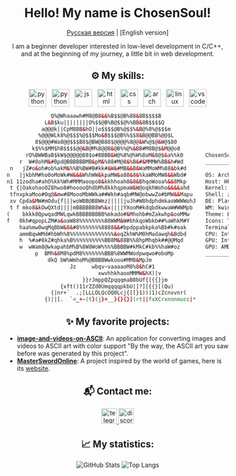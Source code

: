 <h1 align="center">Hello! My name is ChosenSoul!</h1>

<p align="center"><a href="README.md">Русская версия</a> | [English version]</p>

<div align="center">
I am a beginner developer interested in low-level development in C/C++, and at the beginning of my journey, a little bit in web development.
</div>

<div align="center">

## ⚙️ My skills:

</div>

<div align="center">
    <div style="display: flex; justify-content: center; flex-wrap: wrap;">
      <img src="https://skillicons.dev/icons?i=c" height="40" alt="python logo" style="margin: 0 6px;" />
      <img src="https://skillicons.dev/icons?i=cpp" height="40" alt="python logo" style="margin: 0 6px;" />
      <img src="https://skillicons.dev/icons?i=js" height="40" alt="js" style="margin: 0 6px;" />
      <img src="https://skillicons.dev/icons?i=html" height="40" alt="html" style="margin: 0 6px;" />
      <img src="https://skillicons.dev/icons?i=css" height="40" alt="css" style="margin: 0 6px;" />
      <img src="https://skillicons.dev/icons?i=arch" height="40" alt="arch" style="margin: 0 6px;" />
      <img src="https://skillicons.dev/icons?i=linux" height="40" alt="linux" style="margin: 0 6px;" />
      <img src="https://skillicons.dev/icons?i=vscode" height="40" alt="vscode" style="margin: 0 6px;" />
    </div> 
</div>


```html         
              Q%@Whaaawh#M8@B8&&%B$$@B%88&8B$$$$B           
            L&B$ku||||||||O%$$@B%B@$$@%%BB&8B$$$$Q         
           a@@@k||CpM8BB&hO||o$$$$@B%@$$%&B@%8%@$$$m
          %@@@WLk8%@$$$%@$$$Mo&B$$$@B%%$$8&B@@BB%@@$L           
         8$@@@#Wa8@@$$$B8$@BW@B88$@@@@%8@@&W%@$@&W@$80         
        k$%%$MM$hB$$$$@@&B@M%8@@8&@B%%@%&BB#M8B@$&M@@o0        
      rO%BWWBaB$kW$@@@@@88$o#8BBB&W@%8%@%W%8oM&8@$&a%%k0       ChosenSoul@chosensoul
    r  W#8ohM&#Bpd@BBBBBBMB&pM&%88#M@8&%B&#&MMMW%BB&h#Wd       _________________________________________
 n   jZ#o&oh#ob%akM&%%B%BW#B#kk#&W&#MB&&B&WaMMoWM%88&bk#d      
n   |jkbhM#ho0oMoWk#W&&&W%hWW&kpaMW&a88&8&%kaWMoMW8&&Wbd#      OS: Arch Linux x86_64
n1 11zodha#ahO%kk%Wh#MMMaoopo8&kkhhoah8&8&BhqoWooa%&&8Mkp      Host: HP Pavilion dv6 Notebook PC
 t {|OakohaoOZ8hwo8#hooooQhdbM%8kkhqpmaW&W@oqkhWoho&&&&ahd     Kernel: 6.13.7-arch1-1
 tfnxpkaMoo#Oq@&mw#8MoooMbWWka##Wkh#aqb#MW@obwwZo#bMW&&Mapu    Shell: zsh 5.9
 xv Cpda&MW#mOdu{f|||woWBB@BBWmz|||||juJh#W8hdphdmkaoWWWWohJ   DE: Plasma 6.3.3 
 t f mko8&kOwQXtd||||mBBBBBB8W%&x||||YXooM#kdqbdkwwaW#WWMpb    WM: kwin
(    bkkk0QpwqadMWLqwkBBBBBBBBB%mkado#&Mhohb#mZakwhp&ooMMw     Theme: Breeze-Dark [GTK2], Breeze [GTK3]
f   0kh#qpopLZM#a&oaW88%%%%%%%%88WWM&W#bhkqoWbkb##%aWhkM#Y     Icons: Tela-purple-dark [GTK2/3]
    haa%mw0wqMqBbW&8&#8%%%%%%%8888&&#bpdppabkpka%Bb#k#oak      Terminal: konsole
    ammBqwWMd#hbWh%8%%%%%%%%%%%%%%&oqZkhW%M0hMadawqh&Bdbd      CPU: Intel Pentium B940 (2) @ 2.000GHz
    h  %#a#8kZ#qhka%B%%%%%%%%%%BB8M&88B%%8hpMhqbk##@@Mqd       GPU: Intel 2nd Generation Core Processor
    w  wWam8@wkapahbM%B%8W8WoW%%%%BBBBW#kMkC#kb%%haW#oz        GPU: AMD ATI Radeon HD 6400M/7400M Series
         p  BMh&8M8%pdM8%%%%%%%BBB%8WWMWodpwqwo#oboMp          _________________________________________
             dkQ bW%WmhoM%@BBBBWwkooo#MM8&MpJm                 
                    Jz     wbqv~vaaaaoM8%8&hC#1             
                             xwvhhkhaooMMMW&hX)|v           
                        }}rJmppQZpqqqmaB8bUf{[{{}jm         
                 {xft()11rZZd0UmqqqqpkbU|]?][{{}[(Qu)       
              {|nr+`  .;[LLLOLQcOQ0Lcj{[[}1)))1)cZcnvvnr(   
            {)||[.  `<_+-(t}(j}+__}{}{}](rt||fxXCrxnnnnucc|*
```

<div align="center">

## ✨ My favorite projects:

</div>

- **[image-and-videos-on-ASCII](https://github.com/ChosenSoull/image-and-videos-on-ASCII)**: An application for converting images and videos to ASCII art with color support "By the way, the ASCII art you saw before was generated by this project".
- **[MasterSwordOnline](https://github.com/ChosenSoull/MasterSwordOnline)**: A project inspired by the world of games, here is its <a href="https://gameswords.kesug.com/" target="_blank">website</a>. 

<div align="center">

## 📬 Contact me:

  <a href="https://t.me/ChosenS0ul" target="_blank">
    <img src="https://img.shields.io/static/v1?message=Telegram&logo=telegram&label=&color=2CA5E0&logoColor=white&labelColor=&style=for-the-badge" height="35" alt="telegram logo"  />
  </a>
  <a href="https://discordapp.com/users/912451953106255894" target="_blank">
    <img src="https://img.shields.io/static/v1?message=Discord&logo=discord&label=&color=4D3675&logoColor=white&labelColor=&style=for-the-badge" height="35" alt="discord logo"  />
  </a>
</div>

<div align="center">

## 📈 My statistics:


![GitHub Stats](https://github-readme-stats.vercel.app/api?username=ChosenSoull&show_icons=true&theme=dark&hide_border=false&icon_color=ffffff&locale=en&border_radius=10&border=1)
![Top Langs](https://github-readme-stats.vercel.app/api/top-langs/?username=ChosenSoull&layout=compact&theme=dark&hide_border=false&icon_color=ffffff&locale=en)

</div>